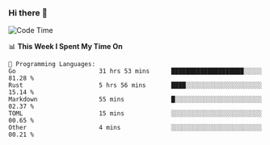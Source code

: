 ### Hi there 👋

<!--
**CrazyCollin/crazycollin** is a ✨ _special_ ✨ repository because its `README.md` (this file) appears on your GitHub profile.

Here are some ideas to get you started:

- 🔭 I’m currently working on ...
- 🌱 I’m currently learning ...
- 👯 I’m looking to collaborate on ...
- 🤔 I’m looking for help with ...
- 💬 Ask me about ...
- 📫 How to reach me: ...
- 😄 Pronouns: ...
- ⚡ Fun fact: ...
-->

<!--START_SECTION:waka-->
![Code Time](http://img.shields.io/badge/Code%20Time-623%20hrs%2027%20mins-blue)

📊 **This Week I Spent My Time On** 

```text
💬 Programming Languages: 
Go                       31 hrs 53 mins      ████████████████████░░░░░   81.28 % 
Rust                     5 hrs 56 mins       ████░░░░░░░░░░░░░░░░░░░░░   15.14 % 
Markdown                 55 mins             █░░░░░░░░░░░░░░░░░░░░░░░░   02.37 % 
TOML                     15 mins             ░░░░░░░░░░░░░░░░░░░░░░░░░   00.65 % 
Other                    4 mins              ░░░░░░░░░░░░░░░░░░░░░░░░░   00.21 % 
```


<!--END_SECTION:waka-->
